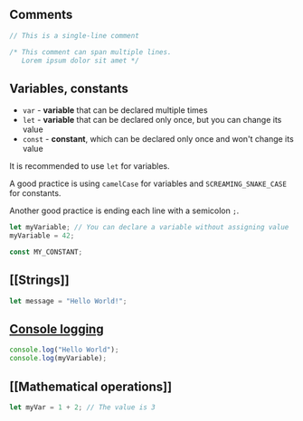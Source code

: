 ## Comments

```js
// This is a single-line comment

/* This comment can span multiple lines.
   Lorem ipsum dolor sit amet */
```

## Variables, constants

- `var` - **variable** that can be declared multiple times
- `let` - **variable** that can be declared only once, but you can change its value
- `const` - **constant**, which can be declared only once and won't change its value

It is recommended to use `let` for variables.

A good practice is using `camelCase` for variables and `SCREAMING_SNAKE_CASE` for constants.

Another good practice is ending each line with a semicolon `;`.

```js
let myVariable; // You can declare a variable without assigning value
myVariable = 42;

const MY_CONSTANT;
```

## [[Strings]]

```js
let message = "Hello World!";
```

## [Console logging](Debugging)

```js
console.log("Hello World");
console.log(myVariable);
```

## [[Mathematical operations]]

```js
let myVar = 1 + 2; // The value is 3
```
